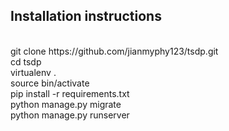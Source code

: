 ## Installation instructions<br>
<br>
git clone https://github.com/jianmyphy123/tsdp.git <br>
cd tsdp <br>
virtualenv .<br>
source bin/activate<br>
pip install -r requirements.txt<br>
python manage.py migrate<br>
python manage.py runserver<br>
